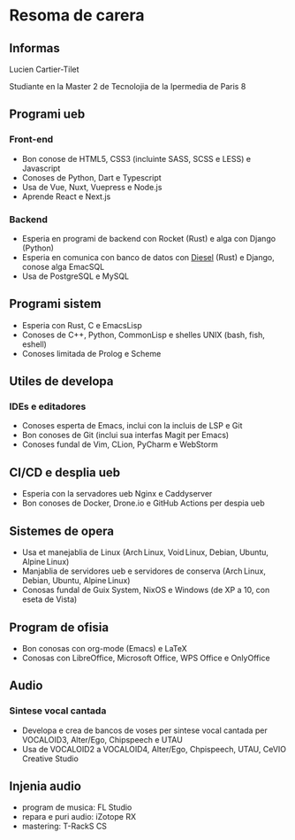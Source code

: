 # Resoma de carera
## Informas
Lucien Cartier-Tilet

Studiante en la Master 2 de Tecnolojia de la Ipermedia de Paris 8

## Programi ueb
### Front-end
- Bon conose de HTML5, CSS3 (incluinte SASS, SCSS e LESS) e Javascript
- Conoses de Python, Dart e Typescript
- Usa de Vue, Nuxt, Vuepress e Node.js
- Aprende React e Next.js

### Backend
- Esperia en programi de backend con Rocket (Rust) e alga con Django (Python)
- Esperia en comunica con banco de datos con
  [Diesel](https://diesel.rs) (Rust) e Django, conose alga EmacSQL
- Usa de PostgreSQL e MySQL

## Programi sistem
- Esperia con Rust, C e EmacsLisp
- Conoses de C++, Python, CommonLisp e shelles UNIX (bash, fish, eshell)
- Conoses limitada de Prolog e Scheme

## Utiles de developa
### IDEs e editadores
- Conoses esperta de Emacs, inclui con la incluis de LSP e Git
- Bon conoses de Git (inclui sua interfas Magit per Emacs)
- Conoses fundal de Vim, CLion, PyCharm e WebStorm

## CI/CD e desplia ueb
- Esperia con la servadores ueb Nginx e Caddyserver
- Bon conoses de Docker, Drone.io e GitHub Actions per despia ueb

## Sistemes de opera
- Usa et manejablia de Linux (Arch Linux, Void Linux, Debian, Ubuntu,
  Alpine Linux)
- Manjablia de servidores ueb e servidores de conserva (Arch Linux,
  Debian, Ubuntu, Alpine Linux)
- Conosas fundal de Guix System, NixOS e Windows (de XP a 10, con
  eseta de Vista)

## Program de ofisia
- Bon conosas con org-mode (Emacs) e LaTeX
- Conosas con LibreOffice, Microsoft Office, WPS Office e OnlyOffice

## Audio
### Sintese vocal cantada
- Developa e crea de bancos de voses per sintese vocal cantada per
  VOCALOID3, Alter/Ego, Chipspeech e UTAU
- Usa de VOCALOID2 a VOCALOID4, Alter/Ego, Chpispeech, UTAU, CeVIO
  Creative Studio

## Injenia audio
- program de musica: FL Studio
- repara e puri audio: iZotope RX
- mastering: T-RackS CS
